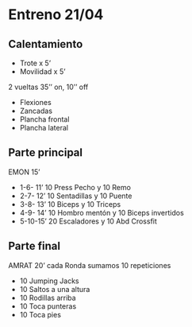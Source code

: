 # Entreno 21/04

## Calentamiento

- Trote x 5’
- Movilidad x 5’

2 vueltas 35’’ on, 10’’ off

- Flexiones
- Zancadas
- Plancha frontal
- Plancha lateral

## Parte principal

EMON 15’

- 1-6- 11’ 10 Press Pecho y 10 Remo 
- 2-7- 12’ 10 Sentadillas y 10 Puente 
- 3-8- 13’ 10 Biceps y 10 Triceps
- 4-9- 14’ 10 Hombro mentón y 10 Biceps invertidos
- 5-10-15’ 20 Escaladores y 10 Abd Crossfit 

## Parte final

AMRAT 20’ cada Ronda sumamos 10 repeticiones

- 10 Jumping Jacks
- 10 Saltos a una altura
- 10 Rodillas arriba
- 10 Toca punteras
- 10 Toca pies
